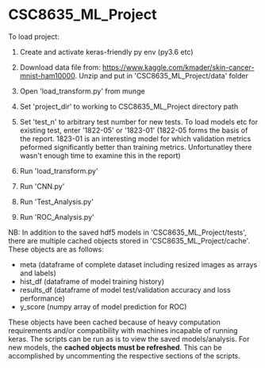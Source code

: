 # CSC8635_ML_Project

To load project:

1. Create and activate keras-friendly py env (py3.6 etc)

2. Download data file from: https://www.kaggle.com/kmader/skin-cancer-mnist-ham10000. Unzip and put in 'CSC8635_ML_Project/data' folder

3. Open 'load_transform.py' from munge

4. Set 'project_dir' to working to CSC8635_ML_Project directory path

5. Set 'test_n' to arbitrary test number for new tests. To load models etc for existing test, enter '1822-05' or '1823-01' (1822-05 forms the basis of the report. 1823-01 is an interesting model for which validation metrics peformed significantly better than training metrics. Unfortunatley there wasn't enough time to examine this in the report)

6. Run 'load_transform.py'

7. Run 'CNN.py'

8. Run 'Test_Analysis.py'

9. Run 'ROC_Analysis.py'

NB: In addition to the saved hdf5 models in 'CSC8635_ML_Project/tests', there are multiple cached objects stored in 'CSC8635_ML_Project/cache'. These objects are as follows:

* meta (dataframe of complete dataset including resized images as arrays and labels)
* hist_df (dataframe of model training history)
* results_df (dataframe of model test/validation accuracy and loss performance)
* y_score (numpy array of model prediction for ROC)

These objects have been cached because of heavy computation requirements and/or compatibility with machines incapable of running keras. The scripts can be run as is to view the saved models/analysis. For new models, the **cached objects must be refreshed**. This can be accomplished by uncommenting the respective sections of the scripts. 